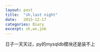 ```yaml
---
layout: post
title:  "sh,last night"
date:   2015-12-17
categories: Diary
excerpt: sh,wx,job
---
```

日子一天天过，py的mysqldb模块还是装不上
<br>

